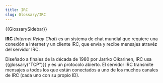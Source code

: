 ```yaml
---
title: IRC
slug: Glossary/IRC
---
```


{{GlossarySidebar}}

**IRC** (_Internet Relay Chat_) es un sistema de chat mundial que requiere una conexión a Internet y un cliente IRC, que envía y recibe mensajes atravéz del servidor IRC.

Diseñado a finales de la década de 1980 por Jarrko Oikarinen, IRC usa {{glossary("TCP")}} y es un protocolo abierto. El servidor IRC transmite mensajes a todos los que están conectados a uno de los muchos canales de IRC (cada uno con su propio ID).
